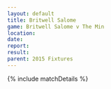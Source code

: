 ```yaml
---
layout: default
title: Britwell Salome
game: Britwell Salome v The Min
location: 
date: 
report: 
result: 
parent: 2015 Fixtures
---
```


{% include matchDetails %}
